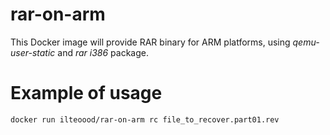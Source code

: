 # rar-on-arm
This Docker image will provide RAR binary for ARM platforms, using *qemu-user-static* and *rar i386* package.


# Example of usage
```sh
docker run ilteoood/rar-on-arm rc file_to_recover.part01.rev
```